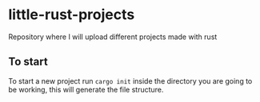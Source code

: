 # little-rust-projects
 Repository where I will upload different projects made with rust

## To start
To start a new project run
`cargo init` inside the directory you are going to be working, this will generate the file structure.